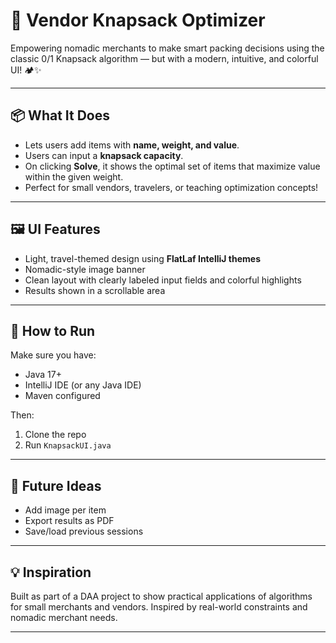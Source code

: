 # 🎒 Vendor Knapsack Optimizer

Empowering nomadic merchants to make smart packing decisions using the classic 0/1 Knapsack algorithm — but with a modern, intuitive, and colorful UI! 🏕️✨

---

## 📦 What It Does

- Lets users add items with **name, weight, and value**.
- Users can input a **knapsack capacity**.
- On clicking **Solve**, it shows the optimal set of items that maximize value within the given weight.
- Perfect for small vendors, travelers, or teaching optimization concepts!

---

## 🖼️ UI Features

- Light, travel-themed design using **FlatLaf IntelliJ themes**
- Nomadic-style image banner
- Clean layout with clearly labeled input fields and colorful highlights
- Results shown in a scrollable area

---

## 🔧 How to Run

Make sure you have:
- Java 17+ 
- IntelliJ IDE (or any Java IDE)
- Maven configured

Then:
1. Clone the repo
2. Run `KnapsackUI.java`

---

## 🚀 Future Ideas

- Add image per item
- Export results as PDF
- Save/load previous sessions

---

## 💡 Inspiration

Built as part of a DAA project to show practical applications of algorithms for small merchants and vendors. Inspired by real-world constraints and nomadic merchant needs.

---

